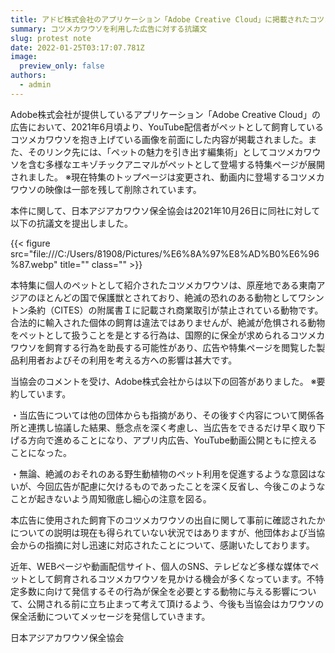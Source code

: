 ```yaml
---
title: アドビ株式会社のアプリケーション「Adobe Creative Cloud」に掲載されたコツメカワウソを利用した広告に対し、抗議を行いました。
summary: コツメカワウソを利用した広告に対する抗議文
slug: protest note
date: 2022-01-25T03:17:07.781Z
image:
  preview_only: false
authors:
  - admin
---
```

Adobe株式会社が提供しているアプリケーション「Adobe Creative Cloud」の広告において、2021年6月頃より、YouTube配信者がペットとして飼育しているコツメカワウソを抱き上げている画像を前面にした内容が掲載されました。また、そのリンク先には、「ペットの魅力を引き出す編集術」としてコツメカワウソを含む多様なエキゾチックアニマルがペットとして登場する特集ページが展開されました。
※現在特集のトップページは変更され、動画内に登場するコツメカワウソの映像は一部を残して削除されています。

本件に関して、日本アジアカワウソ保全協会は2021年10月26日に同社に対して以下の抗議文を提出しました。

{{< figure src="file:///C:/Users/81908/Pictures/%E6%8A%97%E8%AD%B0%E6%96%87.webp" title="" class="" >}}

本特集に個人のペットとして紹介されたコツメカワウソは、原産地である東南アジアのほとんどの国で保護獣とされており、絶滅の恐れのある動物としてワシントン条約（CITES）の附属書Ｉに記載され商業取引が禁止されている動物です。合法的に輸入された個体の飼育は違法ではありませんが、絶滅が危惧される動物をペットとして扱うことを是とする行為は、国際的に保全が求められるコツメカワウソを飼育する行為を助長する可能性があり、広告や特集ページを閲覧した製品利用者およびその利用を考える方への影響は甚大です。

当協会のコメントを受け、Adobe株式会社からは以下の回答がありました。
※要約しています。

・当広告については他の団体からも指摘があり、その後すぐ内容について関係各所と連携し協議した結果、懸念点を深く考慮し、当広告をできるだけ早く取り下げる方向で進めることになり、アプリ内広告、YouTube動画公開ともに控えることになった。

・無論、絶滅のおそれのある野生動植物のペット利用を促進するような意図はないが、今回広告が配慮に欠けるものであったことを深く反省し、今後このようなことが起きないよう周知徹底し細心の注意を図る。

本広告に使用された飼育下のコツメカワウソの出自に関して事前に確認されたかについての説明は現在も得られていない状況ではありますが、他団体および当協会からの指摘に対し迅速に対応されたことについて、感謝いたしております。

近年、WEBページや動画配信サイト、個人のSNS、テレビなど多様な媒体でペットとして飼育されるコツメカワウソを見かける機会が多くなっています。不特定多数に向けて発信するその行為が保全を必要とする動物に与える影響について、公開される前に立ち止まって考えて頂けるよう、今後も当協会はカワウソの保全活動についてメッセージを発信していきます。

日本アジアカワウソ保全協会
